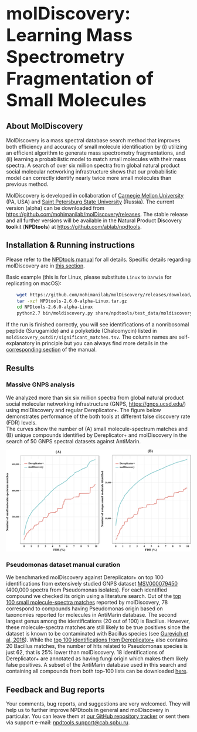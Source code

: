 <font size=30>__molDiscovery: Learning Mass Spectrometry Fragmentation of Small Molecules__</font>

## About MolDiscovery

MolDiscovery is a mass spectral database search method that improves both efficiency and accuracy of 
small molecule identification by (i) utilizing an efficient algorithm to generate mass spectrometry fragmentations, 
and (ii) learning a probabilistic model to match small molecules with their mass spectra.
A search of over six million spectra from global natural product social molecular networking infrastructure 
shows that our probabilistic model can correctly identify nearly twice more small molecules than previous method.

MolDiscovery is developed in collaboration of [Carnegie Mellon University](http://mohimanilab.cbd.cmu.edu) (PA, USA) and
[Saint Petersburg State University](http://cab.spbu.ru) (Russia). 
The current version (alpha) can be downloaded from <https://github.com/mohimanilab/molDiscovery/releases>.
The stable release and all further versions will be available in the **N**atural **P**roduct **D**iscovery **tool**kit (**NPDtools**) at <https://github.com/ablab/npdtools>.

## Installation & Running instructions
Please refer to the [NPDtools manual](docs/NPDtools-2.6.0-alpha-manual.md) for all details. 
Specific details regarding molDiscovery are in [this section](docs/NPDtools-2.6.0-alpha-manual.md#sec_run_db_moldiscovery).

Basic example (this is for Linux, please substitute `Linux` to `Darwin` for replicating on macOS):
``` bash
    wget https://github.com/mohimanilab/molDiscovery/releases/download/npdtools-2.6.0-alpha/NPDtools-2.6.0-alpha-Linux.tar.gz
    tar -xzf NPDtools-2.6.0-alpha-Linux.tar.gz
    cd NPDtools-2.6.0-alpha-Linux
    python2.7 bin/moldiscovery.py share/npdtools/test_data/moldiscovery/ --db-path share/npdtools/test_data/sample_database/ -o moldiscovery_outdir
``` 
If the run is finished correctly, you will see identifications of a nonribosomal peptide (Surugamide) and a polyketide (Chalcomycin) 
listed in `moldiscovery_outdir/significant_matches.tsv`. The column names are self-explanatory in principle but you can always 
find more details in the [corresponding section](docs/NPDtools-2.6.0-alpha-manual.md#sec_run_db_moldiscovery#sec_run_output) of the manual.

## Results

### Massive GNPS analysis
We analyzed more than six six million spectra from global natural product social molecular networking infrastructure 
(GNPS, <https://gnps.ucsd.edu/>) using molDiscovery and regular Dereplicator+. 
The figure below demonstrates performance of the both tools at different false discovery rate (FDR) levels.  
The curves show the number of (A) small molecule-spectrum matches and (B) unique compounds identified by 
Dereplicator+ and molDiscovery in the search of 50 GNPS spectral datasets against AntiMarin.

![alt text](docs/fdr_benchmarking.png "MolDiscovery performance")

### Pseudomonas dataset manual curation
We benchmarked molDiscovery against Dereplicator+ on top 100 identifications from extensively studied GNPS dataset 
[MSV000079450](https://gnps.ucsd.edu/ProteoSAFe/result.jsp?task=5728ca4b0dfd4c058e0ef6151a31f9c4&view=advanced_view) 
(400,000 spectra from Pseudomonas isolates). For each identified compound we checked its origin using a literature search. 
Out of the [top 100 small molecule-spectra matches](data/Pseud.molDisc.top100.annotated.tsv) reported by molDiscovery, 
78 correspond to compounds having Pseudomonas origin based on taxonomies reported for molecules in AntiMarin database. 
The second largest genus among the identifications (20 out of 100) is Bacillus. 
However, these molecule-spectra matches are still likely to be true positives since the dataset is known to be contaminated 
with Bacillus species (see [Gurevich et al, 2018](https://www.nature.com/articles/s41564-017-0094-2)). 
While the [top 100 identifications from Dereplicator+](data/Pseud.Dereplicator+.top100.annotated.tsv) 
also contains 20 Bacillus matches, the number of hits related to Pseudomonas species is just 62, 
that is 25% lower than molDiscovery. 
18 identifications of Dereplicator+ are annotated as having fungi origin which makes them likely false positives.
A subset of the AntiMarin database used in this search and containing all compounds from both top-100 lists can be downloaded 
[here](data/Pseud.top100.sample_db.tar.gz).


## Feedback and Bug reports  
Your comments, bug reports, and suggestions are very welcomed. 
They will help us to further improve NPDtools in general and molDiscovery in particular.
You can leave them at [our GitHub repository tracker](https://github.com/ablab/npdtools/issues) 
or sent them via support e-mail: <npdtools.support@cab.spbu.ru>. 
